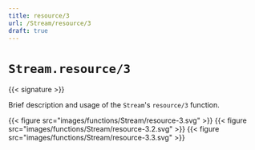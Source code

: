 ```yaml
---
title: resource/3
url: /Stream/resource/3
draft: true
---
```


# `Stream.resource/3`

{{< signature >}}

Brief description and usage of the `Stream`'s `resource/3` function.

{{< figure src="images/functions/Stream/resource-3.svg" >}}
{{< figure src="images/functions/Stream/resource-3.2.svg" >}}
{{< figure src="images/functions/Stream/resource-3.3.svg" >}}
